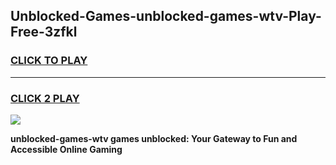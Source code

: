 
## Unblocked-Games-unblocked-games-wtv-Play-Free-3zfkl
<h3>
<a href="https://premium76.site?title=unblocked-games-wtv&ref=19M">CLICK TO PLAY</a></h3>
<hr>

<h3>
<a href="https://premium76.site?title=unblocked-games-wtv&ref=19M">CLICK 2 PLAY</a>
  
</h3>

<a href="https://premium76.site?title=unblocked-games-wtv&ref=19M"><img src="https://clearcache.store/games.png"></a>


**unblocked-games-wtv games unblocked: Your Gateway to Fun and Accessible Online Gaming**

